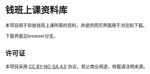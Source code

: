 # 钱班上课资料库

本项目用于存放钱班上课所需的资料，并提供网页界面用于浏览和下载。

下载界面见browser分支。

## 许可证

本项目采用 [CC BY-NC-SA 4.0](LICENSE) 协议，禁止商业用途，转载请注明来源。
